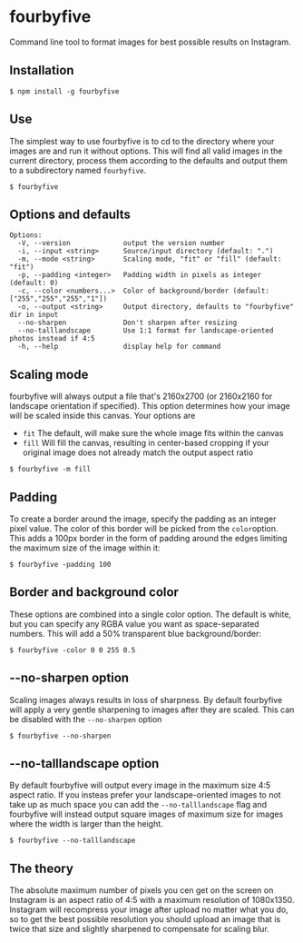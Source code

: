 # fourbyfive

Command line tool to format images for best possible results on Instagram.

## Installation

```shell
$ npm install -g fourbyfive
```

## Use

The simplest way to use fourbyfive is to cd to the directory where your images are and run it without options. This will find all valid images in the current directory, process them according to the defaults and output them to a subdirectory named `fourbyfive`.

```shell
$ fourbyfive
```

## Options and defaults

```shell
Options:
  -V, --version             output the version number
  -i, --input <string>      Source/input directory (default: ".")
  -m, --mode <string>       Scaling mode, "fit" or "fill" (default: "fit")
  -p, --padding <integer>   Padding width in pixels as integer (default: 0)
  -c, --color <numbers...>  Color of background/border (default: ["255","255","255","1"])
  -o, --output <string>     Output directory, defaults to "fourbyfive" dir in input
  --no-sharpen              Don't sharpen after resizing
  --no-talllandscape        Use 1:1 format for landscape-oriented photos instead if 4:5
  -h, --help                display help for command
```

## Scaling mode

fourbyfive will always output a file that's 2160x2700 (or 2160x2160 for landscape orientation if specified). This option determines how your image will be scaled inside this canvas. Your options are

- `fit` The default, will make sure the whole image fits within the canvas
- `fill` Will fill the canvas, resulting in center-based cropping if your original image does not already match the output aspect ratio

```shell
$ fourbyfive -m fill
```

## Padding

To create a border around the image, specify the padding as an integer pixel value. The color of this border will be picked from the `color`option. This adds a 100px border in the form of padding around the edges limiting the maximum size of the image within it:

```shell
$ fourbyfive -padding 100
```

## Border and background color

These options are combined into a single color option. The default is white, but you can specify any RGBA value you want as space-separated numbers. This will add a 50% transparent blue background/border:

```shell
$ fourbyfive -color 0 0 255 0.5
```

## --no-sharpen option

Scaling images always results in loss of sharpness. By default fourbyfive will apply a very gentle sharpening to images after they are scaled. This can be disabled with the `--no-sharpen` option

```shell
$ fourbyfive --no-sharpen
```

## --no-talllandscape option

By default fourbyfive will output every image in the maximum size 4:5 aspect ratio. If you insteas prefer your landscape-oriented images to not take up as much space you can add the `--no-talllandscape` flag and fourbyfive will instead output square images of maximum size for images where the width is larger than the height.

```shell
$ fourbyfive --no-talllandscape
```

## The theory

The absolute maximum number of pixels you cen get on the screen on Instagram is an aspect ratio of 4:5 with a maximum resolution of 1080x1350. Instagram will recompress your image after upload no matter what you do, so to get the best possible resolution you should upload an image that is twice that size and slightly sharpened to compensate for scaling blur.
